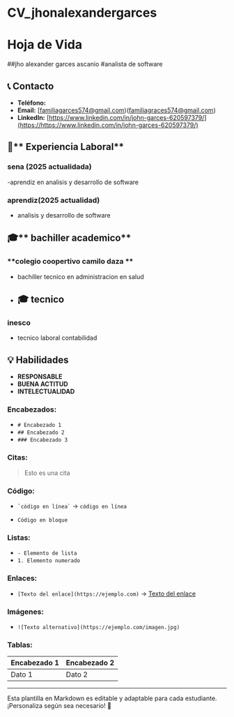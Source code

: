 # CV_jhonalexandergarces
# Hoja de Vida

##jho alexander garces ascanio
#analista de software

## 📞 Contacto
- **Teléfono:** 
- **Email:** [familiagarces574@gmail.com)(familiagraces574@gmail.com)
- **LinkedIn:** [https://www.linkedin.com/in/john-garces-620597379/](https://https://www.linkedin.com/in/john-garces-620597379/)

## 🏢** Experiencia Laboral**
### **sena** (2025 actualidada)
-aprendiz en  analisis y desarrollo de software

### **aprendiz**(2025 actualidad)
- analisis y desarrollo de software

## 🎓** bachiller academico**
### **colegio coopertivo camilo daza **
- bachiller tecnico en administracion en salud 
- ## 🎓 **tecnico**
### inesco
- tecnico laboral contabilidad


## 💡 Habilidades
- **RESPONSABLE**
- **BUENA ACTITUD**
- **INTELECTUALIDAD**


### **Encabezados:**
- `# Encabezado 1`
- `## Encabezado 2`
- `### Encabezado 3`

### **Citas:**
> Esto es una cita

### **Código:**
- `` `código en línea` `` → `código en línea`
- ```
  Código en bloque
  ```

### **Listas:**
- `- Elemento de lista`
- `1. Elemento numerado`

### **Enlaces:**
- `[Texto del enlace](https://ejemplo.com)` → [Texto del enlace](https://ejemplo.com)

### **Imágenes:**
- `![Texto alternativo](https://ejemplo.com/imagen.jpg)`

### **Tablas:**
| Encabezado 1 | Encabezado 2 |
|-------------|-------------|
| Dato 1     | Dato 2      |

---

Esta plantilla en Markdown es editable y adaptable para cada estudiante. ¡Personaliza según sea necesario! 🎯

